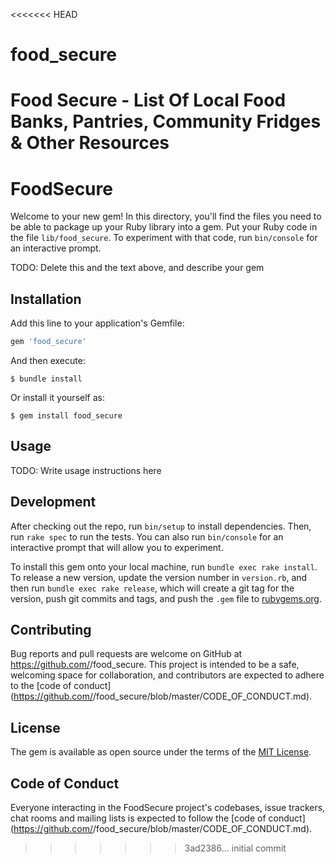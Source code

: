 <<<<<<< HEAD
# food_secure
Food Secure - List Of Local Food Banks, Pantries, Community Fridges &amp; Other Resources
=======
# FoodSecure

Welcome to your new gem! In this directory, you'll find the files you need to be able to package up your Ruby library into a gem. Put your Ruby code in the file `lib/food_secure`. To experiment with that code, run `bin/console` for an interactive prompt.

TODO: Delete this and the text above, and describe your gem

## Installation

Add this line to your application's Gemfile:

```ruby
gem 'food_secure'
```

And then execute:

    $ bundle install

Or install it yourself as:

    $ gem install food_secure

## Usage

TODO: Write usage instructions here

## Development

After checking out the repo, run `bin/setup` to install dependencies. Then, run `rake spec` to run the tests. You can also run `bin/console` for an interactive prompt that will allow you to experiment.

To install this gem onto your local machine, run `bundle exec rake install`. To release a new version, update the version number in `version.rb`, and then run `bundle exec rake release`, which will create a git tag for the version, push git commits and tags, and push the `.gem` file to [rubygems.org](https://rubygems.org).

## Contributing

Bug reports and pull requests are welcome on GitHub at https://github.com/<github username>/food_secure. This project is intended to be a safe, welcoming space for collaboration, and contributors are expected to adhere to the [code of conduct](https://github.com/<github username>/food_secure/blob/master/CODE_OF_CONDUCT.md).


## License

The gem is available as open source under the terms of the [MIT License](https://opensource.org/licenses/MIT).

## Code of Conduct

Everyone interacting in the FoodSecure project's codebases, issue trackers, chat rooms and mailing lists is expected to follow the [code of conduct](https://github.com/<github username>/food_secure/blob/master/CODE_OF_CONDUCT.md).
>>>>>>> 3ad2386... initial commit
